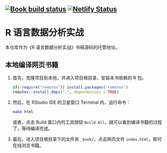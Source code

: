 [![Book build status](https://github.com/XiangyunHuang/data-analysis-in-action/workflows/Render-Book/badge.svg?event=push)](https://github.com/XiangyunHuang/data-analysis-in-action/actions?workflow=Render-Book) [![Netlify Status](https://api.netlify.com/api/v1/badges/63e74f25-e5ff-4cee-9c4b-198d18872a6c/deploy-status)](https://app.netlify.com/sites/data-analysis-in-action/deploys)
---


# R 语言数据分析实战

本仓库作为《R 语言数据分析实战》书稿源码的托管地址。

## 本地编译网页书籍

1. 首先，克隆项目到本地，并进入项目根目录，安装本书依赖的 R 包。

    ```r
    if(!require("remotes")) install.packages('remotes')
    remotes::install_deps(".", dependencies = TRUE)
    ```

1. 然后，在 RStudio IDE 的卫星窗口 Terminal 内，运行命令：

    ```bash
    make html
    ```

    或者，点击 Build 窗口内的工具按钮 `Build All`，就可以看到编译书籍的过程了，等待编译完成。

1. 最后，进入项目根目录下的文件夹 `_book/`，点击网页文件 `index.html`，即可在线浏览书籍。
